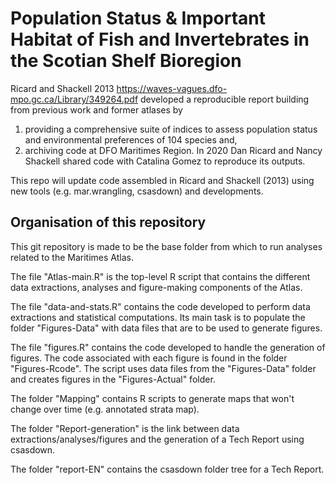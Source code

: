 

# Population Status & Important Habitat of Fish and Invertebrates in the Scotian Shelf Bioregion

Ricard and Shackell 2013 https://waves-vagues.dfo-mpo.gc.ca/Library/349264.pdf developed a reproducible report building from previous work and former atlases by 
1) providing a comprehensive suite of indices to assess population status and environmental preferences of 104 species and,
2) archiving code at DFO Maritimes Region. 
In 2020 Dan Ricard and Nancy Shackell shared code with Catalina Gomez to reproduce its outputs. 

This repo will update code assembled in Ricard and Shackell (2013) using new tools (e.g. mar.wrangling, csasdown) and developments.  

## Organisation of this repository
This git repository is made to be the base folder from which to run analyses related to the Maritimes Atlas.

The file "Atlas-main.R" is the top-level R script that contains the different data extractions, analyses and figure-making components of the Atlas.

The file "data-and-stats.R" contains the code developed to perform data extractions and statistical computations. Its main task is to populate the folder "Figures-Data" with data files that are to be used to generate figures.

The file "figures.R" contains the code developed to handle the generation of figures. The code associated with each figure is found in the folder "Figures-Rcode". The script uses data files from the "Figures-Data" folder and creates figures in the "Figures-Actual" folder.

The folder "Mapping" contains R scripts to generate maps that won't change over time (e.g. annotated strata map).

The folder "Report-generation" is the link between data extractions/analyses/figures and the generation of a Tech Report using csasdown.

The folder "report-EN" contains the csasdown folder tree for a Tech Report.
